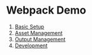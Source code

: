 # Webpack Demo

1. [Basic Setup](https://webpack.js.org/guides/getting-started/#basic-setup)
2. [Asset Management](https://webpack.js.org/guides/asset-management/)
3. [Output Management](https://webpack.js.org/guides/output-management/)
4. [Development](https://webpack.js.org/guides/development/)
